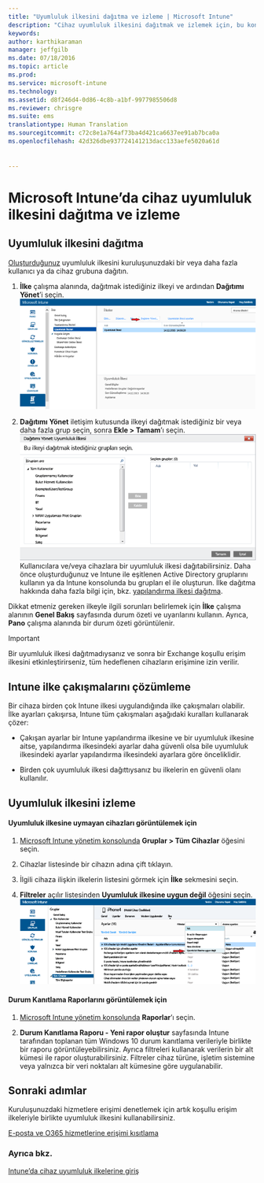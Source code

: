 ```yaml
---
title: "Uyumluluk ilkesini dağıtma ve izleme | Microsoft Intune"
description: "Cihaz uyumluluk ilkesini dağıtmak ve izlemek için, bu konu başlığı altında verilen adım adım yönergeleri kullanın."
keywords: 
author: karthikaraman
manager: jeffgilb
ms.date: 07/18/2016
ms.topic: article
ms.prod: 
ms.service: microsoft-intune
ms.technology: 
ms.assetid: d8f246d4-0d86-4c8b-a1bf-9977985506d8
ms.reviewer: chrisgre
ms.suite: ems
translationtype: Human Translation
ms.sourcegitcommit: c72c8e1a764af73ba4d421ca6637ee91ab7bca0a
ms.openlocfilehash: 42d326dbe937724141213dacc133aefe5020a61d


---
```


# Microsoft Intune’da cihaz uyumluluk ilkesini dağıtma ve izleme
## Uyumluluk ilkesini dağıtma
[Oluşturduğunuz](create-a-device-compliance-policy-in-microsoft-intune.md) uyumluluk ilkesini kuruluşunuzdaki bir veya daha fazla kullanıcı ya da cihaz grubuna dağıtın.

1.  **İlke** çalışma alanında, dağıtmak istediğiniz ilkeyi ve ardından **Dağıtımı Yönet**’i seçin.
![En üstte Dağıtımı Yönet menü seçeneğinin gösterildiği uyumluluk ilkesi sayfasının ekran görüntüsü](./media/intune-sa-3c-deploy-compliance-policy2.png)

2.  **Dağıtımı Yönet** iletişim kutusunda ilkeyi dağıtmak istediğiniz bir veya daha fazla grup seçin, sonra **Ekle > Tamam**’ı seçin.
![Dağıtımı yönetme iletişim kutusunun ekran görüntüsü](./media/intune-sa-3d-deploy-compliance-policy3-Manage.png) Kullanıcılara ve/veya cihazlara bir uyumluluk ilkesi dağıtabilirsiniz. Daha önce oluşturduğunuz ve Intune ile eşitlenen Active Directory gruplarını kullanın ya da Intune konsolunda bu grupları el ile oluşturun. İlke dağıtma hakkında daha fazla bilgi için, bkz. [yapılandırma ilkesi dağıtma](manage-settings-and-features-on-your-devices-with-microsoft-intune-policies.md).

Dikkat etmeniz gereken ilkeyle ilgili sorunları belirlemek için **İlke** çalışma alanının **Genel Bakış** sayfasında durum özeti ve uyarılarını kullanın. Ayrıca, **Pano** çalışma alanında bir durum özeti görüntülenir.

> [!IMPORTANT]
> Bir uyumluluk ilkesi dağıtmadıysanız ve sonra bir Exchange koşullu erişim ilkesini etkinleştirirseniz, tüm hedeflenen cihazların erişimine izin verilir.

## Intune ilke çakışmalarını çözümleme
Bir cihaza birden çok Intune ilkesi uygulandığında ilke çakışmaları olabilir. İlke ayarları çakışırsa, Intune tüm çakışmaları aşağıdaki kuralları kullanarak çözer:

-   Çakışan ayarlar bir Intune yapılandırma ilkesine ve bir uyumluluk ilkesine aitse, yapılandırma ilkesindeki ayarlar daha güvenli olsa bile uyumluluk ilkesindeki ayarlar yapılandırma ilkesindeki ayarlara göre önceliklidir.

-   Birden çok uyumluluk ilkesi dağıttıysanız bu ilkelerin en güvenli olanı kullanılır.

## Uyumluluk ilkesini izleme

#### Uyumluluk ilkesine uymayan cihazları görüntülemek için

1.  [Microsoft Intune yönetim konsolunda](https://manage.microsoft.com) **Gruplar > Tüm Cihazlar** öğesini seçin.

2.  Cihazlar listesinde bir cihazın adına çift tıklayın.

3.  İlgili cihaza ilişkin ilkelerin listesini görmek için **İlke** sekmesini seçin.

4.  **Filtreler** açılır listesinden **Uyumluluk ilkesine uygun değil** öğesini seçin.
![Filtreler listesindeki seçenekleri gösteren ekran görüntüsü](./media/intune-sa-3e-view-device-noncompliance.png)

#### Durum Kanıtlama Raporlarını görüntülemek için

1.  [Microsoft Intune yönetim konsolunda](https://manage.microsoft.com) **Raporlar**’ı seçin.

2.  **Durum Kanıtlama Raporu - Yeni rapor oluştur** sayfasında Intune tarafından toplanan tüm Windows 10 durum kanıtlama verileriyle birlikte bir raporu görüntüleyebilirsiniz. Ayrıca filtreleri kullanarak verilerin bir alt kümesi ile rapor oluşturabilirsiniz. Filtreler cihaz türüne, işletim sistemine veya yalnızca bir veri noktaları alt kümesine göre uygulanabilir.


## Sonraki adımlar
Kuruluşunuzdaki hizmetlere erişimi denetlemek için artık koşullu erişim ilkeleriyle birlikte uyumluluk ilkesini kullanabilirsiniz.

[E-posta ve O365 hizmetlerine erişimi kısıtlama](restrict-access-to-email-and-o365-services-with-microsoft-intune.md)


### Ayrıca bkz.
[Intune’da cihaz uyumluluk ilkelerine giriş](introduction-to-device-compliance-policies-in-microsoft-intune.md)



<!--HONumber=Jul16_HO3-->


